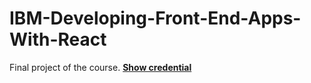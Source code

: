 # IBM-Developing-Front-End-Apps-With-React
Final project of the course.
<a href="https://www.coursera.org/account/accomplishments/verify/0QMTA8XZA0CU" ><strong>Show credential </strong></a>

